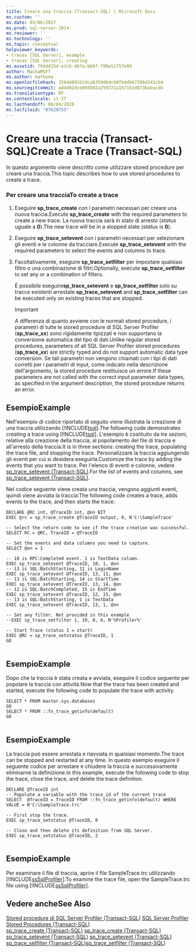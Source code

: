 ```yaml
---
title: Creare una traccia (Transact-SQL) | Microsoft Docs
ms.custom: ''
ms.date: 03/06/2017
ms.prod: sql-server-2014
ms.reviewer: ''
ms.technology: ''
ms.topic: conceptual
helpviewer_keywords:
- traces [SQL Server], example
- traces [SQL Server], creating
ms.assetid: 79dd4254-e3c6-467a-bb6f-f99e51757e99
author: MashaMSFT
ms.author: mathoma
ms.openlocfilehash: 35644891b2dca8359d6dc68fbddb67288d241cb4
ms.sourcegitcommit: ad4d92dce894592a259721a1571b1d8736abacdb
ms.translationtype: MT
ms.contentlocale: it-IT
ms.lasthandoff: 08/04/2020
ms.locfileid: "87629755"
---
```

# <a name="create-a-trace-transact-sql"></a><span data-ttu-id="3e021-102">Creare una traccia (Transact-SQL)</span><span class="sxs-lookup"><span data-stu-id="3e021-102">Create a Trace (Transact-SQL)</span></span>
  <span data-ttu-id="3e021-103">In questo argomento viene descritto come utilizzare stored procedure per creare una traccia.</span><span class="sxs-lookup"><span data-stu-id="3e021-103">This topic describes how to use stored procedures to create a trace.</span></span>  
  
### <a name="to-create-a-trace"></a><span data-ttu-id="3e021-104">Per creare una traccia</span><span class="sxs-lookup"><span data-stu-id="3e021-104">To create a trace</span></span>  
  
1.  <span data-ttu-id="3e021-105">Eseguire **sp_trace_create** con i parametri necessari per creare una nuova traccia.</span><span class="sxs-lookup"><span data-stu-id="3e021-105">Execute **sp_trace_create** with the required parameters to create a new trace.</span></span> <span data-ttu-id="3e021-106">La nuova traccia sarà in stato di arresto (*status* uguale a **0**).</span><span class="sxs-lookup"><span data-stu-id="3e021-106">The new trace will be in a stopped state (*status* is **0**).</span></span>  
  
2.  <span data-ttu-id="3e021-107">Eseguire **sp_trace_setevent** con i parametri necessari per selezionare gli eventi e le colonne da tracciare.</span><span class="sxs-lookup"><span data-stu-id="3e021-107">Execute **sp_trace_setevent** with the required parameters to select the events and columns to trace.</span></span>  
  
3.  <span data-ttu-id="3e021-108">Facoltativamente, eseguire **sp_trace_setfilter** per impostare qualsiasi filtro o una combinazione di filtri.</span><span class="sxs-lookup"><span data-stu-id="3e021-108">Optionally, execute **sp_trace_setfilter** to set any or a combination of filters.</span></span>  
  
     <span data-ttu-id="3e021-109">È possibile eseguire**sp_trace_setevent** e **sp_trace_setfilter** solo su tracce esistenti arrestate.</span><span class="sxs-lookup"><span data-stu-id="3e021-109">**sp_trace_setevent** and **sp_trace_setfilter** can be executed only on existing traces that are stopped.</span></span>  
  
    > [!IMPORTANT]  
    >  <span data-ttu-id="3e021-110">A differenza di quanto avviene con le normali stored procedure, i parametri di tutte le stored procedure di SQL Server Profiler (<strong>sp_trace_*xx*</strong>) sono rigidamente tipizzati e non supportano la conversione automatica del tipo di dati.</span><span class="sxs-lookup"><span data-stu-id="3e021-110">Unlike regular stored procedures, parameters of all SQL Server Profiler stored procedures (<strong>sp_trace_*xx*</strong>) are strictly typed and do not support automatic data type conversion.</span></span> <span data-ttu-id="3e021-111">Se tali parametri non vengono chiamati con i tipi di dati corretti per i parametri di input, come indicato nella descrizione dell'argomento, la stored procedure restituisce un errore.</span><span class="sxs-lookup"><span data-stu-id="3e021-111">If these parameters are not called with the correct input parameter data types, as specified in the argument description, the stored procedure returns an error.</span></span>  
  
## <a name="example"></a><span data-ttu-id="3e021-112">Esempio</span><span class="sxs-lookup"><span data-stu-id="3e021-112">Example</span></span>  
 <span data-ttu-id="3e021-113">Nell'esempio di codice riportato di seguito viene illustrata la creazione di una traccia utilizzando [!INCLUDE[tsql](../../includes/tsql-md.md)].</span><span class="sxs-lookup"><span data-stu-id="3e021-113">The following code demonstrates creating a trace using [!INCLUDE[tsql](../../includes/tsql-md.md)].</span></span> <span data-ttu-id="3e021-114">L'esempio è costituito da tre sezioni, relative alla creazione della traccia, al popolamento del file di traccia e all'arresto della traccia.</span><span class="sxs-lookup"><span data-stu-id="3e021-114">It is in three sections: creating the trace, populating the trace file, and stopping the trace.</span></span> <span data-ttu-id="3e021-115">Personalizzare la traccia aggiungendo gli eventi per cui si desidera eseguirla.</span><span class="sxs-lookup"><span data-stu-id="3e021-115">Customize the trace by adding the events that you want to trace.</span></span> <span data-ttu-id="3e021-116">Per l'elenco di eventi e colonne, vedere [sp_trace_setevent &#40;Transact-SQL&#41;](/sql/relational-databases/system-stored-procedures/sp-trace-setevent-transact-sql).</span><span class="sxs-lookup"><span data-stu-id="3e021-116">For the list of events and columns, see [sp_trace_setevent &#40;Transact-SQL&#41;](/sql/relational-databases/system-stored-procedures/sp-trace-setevent-transact-sql).</span></span>  
  
 <span data-ttu-id="3e021-117">Nel codice seguente viene creata una traccia, vengono aggiunti eventi, quindi viene avviata la traccia:</span><span class="sxs-lookup"><span data-stu-id="3e021-117">The following code creates a trace, adds events to the trace, and then starts the trace:</span></span>  
  
```  
DECLARE @RC int, @TraceID int, @on BIT  
EXEC @rc = sp_trace_create @TraceID output, 0, N'C:\SampleTrace'  
  
-- Select the return code to see if the trace creation was successful.  
SELECT RC = @RC, TraceID = @TraceID  
  
-- Set the events and data columns you need to capture.  
SELECT @on = 1  
  
-- 10 is RPC:Completed event. 1 is TextData column.   
EXEC sp_trace_setevent @TraceID, 10, 1, @on   
-- 13 is SQL:BatchStarting, 11 is LoginName  
EXEC sp_trace_setevent @TraceID, 13, 11, @on   
-- 13 is SQL:BatchStarting, 14 is StartTime  
EXEC sp_trace_setevent @TraceID, 13, 14, @on   
-- 12 is SQL:BatchCompleted, 15 is EndTime  
EXEC sp_trace_setevent @TraceID, 12, 15, @on   
-- 13 is SQL:BatchStarting, 1 is TextData  
EXEC sp_trace_setevent @TraceID, 13, 1, @on   
  
-- Set any filter. Not provided in this example  
--EXEC sp_trace_setfilter 1, 10, 0, 6, N'%Profiler%'  
  
-- Start Trace (status 1 = start)  
EXEC @RC = sp_trace_setstatus @TraceID, 1  
GO  
  
```  
  
## <a name="example"></a><span data-ttu-id="3e021-118">Esempio</span><span class="sxs-lookup"><span data-stu-id="3e021-118">Example</span></span>  
 <span data-ttu-id="3e021-119">Dopo che la traccia è stata creata e avviata, eseguire il codice seguente per popolare la traccia con attività.</span><span class="sxs-lookup"><span data-stu-id="3e021-119">Now that the trace has been created and started, execute the following code to populate the trace with activity.</span></span>  
  
```  
SELECT * FROM master.sys.databases  
GO  
SELECT * FROM ::fn_trace_getinfo(default)  
GO  
  
```  
  
## <a name="example"></a><span data-ttu-id="3e021-120">Esempio</span><span class="sxs-lookup"><span data-stu-id="3e021-120">Example</span></span>  
 <span data-ttu-id="3e021-121">La traccia può essere arrestata e riavviata in qualsiasi momento.</span><span class="sxs-lookup"><span data-stu-id="3e021-121">The trace can be stopped and restarted at any time.</span></span> <span data-ttu-id="3e021-122">In questo esempio eseguire il seguente codice per arrestare e chiudere la traccia e successivamente eliminarne la definizione.</span><span class="sxs-lookup"><span data-stu-id="3e021-122">In this example, execute the following code to stop the trace, close the trace, and delete the trace definition.</span></span>  
  
```  
DECLARE @TraceID int  
-- Populate a variable with the trace_id of the current trace  
SELECT  @TraceID = TraceID FROM ::fn_trace_getinfo(default) WHERE VALUE = N'C:\SampleTrace.trc'  
  
-- First stop the trace.   
EXEC sp_trace_setstatus @TraceID, 0  
  
-- Close and then delete its definition from SQL Server.   
EXEC sp_trace_setstatus @TraceID, 2  
  
```  
  
## <a name="example"></a><span data-ttu-id="3e021-123">Esempio</span><span class="sxs-lookup"><span data-stu-id="3e021-123">Example</span></span>  
 <span data-ttu-id="3e021-124">Per esaminare il file di traccia, aprire il file SampleTrace.trc utilizzando [!INCLUDE[ssSqlProfiler](../../includes/sssqlprofiler-md.md)].</span><span class="sxs-lookup"><span data-stu-id="3e021-124">To examine the trace file, open the SampleTrace.trc file using [!INCLUDE[ssSqlProfiler](../../includes/sssqlprofiler-md.md)].</span></span>  
  
## <a name="see-also"></a><span data-ttu-id="3e021-125">Vedere anche</span><span class="sxs-lookup"><span data-stu-id="3e021-125">See Also</span></span>  
 <span data-ttu-id="3e021-126">[Stored procedure di SQL Server Profiler &#40;Transact-SQL&#41;](/sql/relational-databases/system-stored-procedures/sql-server-profiler-stored-procedures-transact-sql) </span><span class="sxs-lookup"><span data-stu-id="3e021-126">[SQL Server Profiler Stored Procedures &#40;Transact-SQL&#41;](/sql/relational-databases/system-stored-procedures/sql-server-profiler-stored-procedures-transact-sql) </span></span>  
 <span data-ttu-id="3e021-127">[sp_trace_create &#40;Transact-SQL&#41;](/sql/relational-databases/system-stored-procedures/sp-trace-create-transact-sql) </span><span class="sxs-lookup"><span data-stu-id="3e021-127">[sp_trace_create &#40;Transact-SQL&#41;](/sql/relational-databases/system-stored-procedures/sp-trace-create-transact-sql) </span></span>  
 <span data-ttu-id="3e021-128">[sp_trace_setevent &#40;Transact-SQL&#41;](/sql/relational-databases/system-stored-procedures/sp-trace-setevent-transact-sql) </span><span class="sxs-lookup"><span data-stu-id="3e021-128">[sp_trace_setevent &#40;Transact-SQL&#41;](/sql/relational-databases/system-stored-procedures/sp-trace-setevent-transact-sql) </span></span>  
 [<span data-ttu-id="3e021-129">sp_trace_setfilter &#40;Transact-SQL&#41;</span><span class="sxs-lookup"><span data-stu-id="3e021-129">sp_trace_setfilter &#40;Transact-SQL&#41;</span></span>](/sql/relational-databases/system-stored-procedures/sp-trace-setfilter-transact-sql)  
  
  
